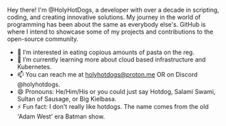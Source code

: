 Hey there! I'm @HolyHotDogs, a developer with over a decade in scripting, coding, and creating innovative solutions. 
My journey in the world of programming has been about the same as everybody else's. GitHub is where I intend to showcase 
some of my projects and contributions to the open-source community.

- 👀 I’m interested in eating copious amounts of pasta on the reg.
- 🌱 I’m currently learning more about cloud based infrastructure and Kubernetes.
- 📫 You can reach me at holyhotdogs@proton.me OR on Discord @holyhotdogs.
- 😄 Pronouns: He/Him/His or you could just say Hotdog, Salami Swami, Sultan of Sausage, or Big Kielbasa.
- ⚡ Fun fact: I don't really like hotdogs. The name comes from the old 'Adam West' era Batman show.

<!---
holyhotdogs/holyhotdogs is a ✨ special ✨ repository because its `README.md` (this file) appears on your GitHub profile.
You can click the Preview link to take a look at your changes.
--->
